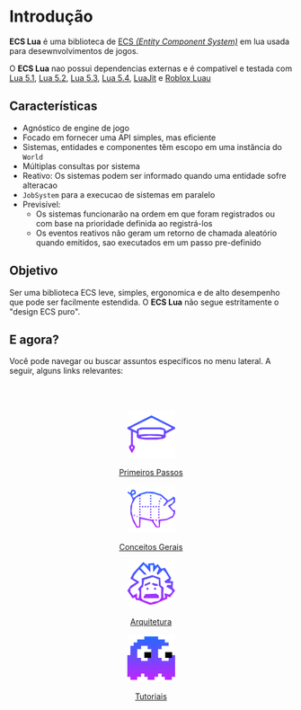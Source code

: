 # Introdução

**ECS Lua** é uma biblioteca de [ECS _(Entity Component System)_](https://en.wikipedia.org/wiki/Entity_component_system) 
em lua usada para desewnvolvimentos de jogos.

O **ECS Lua** nao possui dependencias externas e é compativel e testada com [Lua 5.1], [Lua 5.2], [Lua 5.3], [Lua 5.4], 
[LuaJit] e [Roblox Luau](https://luau-lang.org/)
    
## Características

- Agnóstico de engine de jogo
- Focado em fornecer uma API simples, mas eficiente
- Sistemas, entidades e componentes têm escopo em uma instância do `World`
- Múltiplas consultas por sistema
- Reativo: Os sistemas podem ser informado quando uma entidade sofre alteracao
- `JobSystem` para a execucao de sistemas em paralelo
- Previsível:
   - Os sistemas funcionarão na ordem em que foram registrados ou com base na prioridade definida ao registrá-los
   - Os eventos reativos não geram um retorno de chamada aleatório quando emitidos, sao executados em um passo pre-definido

## Objetivo

Ser uma biblioteca ECS leve, simples, ergonomica e de alto desempenho que pode ser facilmente estendida. O **ECS Lua** 
não segue estritamente o "design ECS puro".

## E agora?

Você pode navegar ou buscar assuntos específicos no menu lateral. A seguir, alguns links relevantes:

<br>
<br>

<div class="home-row clearfix" style="text-align:center">
   <div class="home-col"><div class="panel home-panel"><div class="panel-body">

   [![Primeiros Passos](../assets/icon-basic.png ":no-zoom")](/pt-br/getting-started?id=primeiros-passos)

   </div><div class="panel-heading">

   [Primeiros Passos](/pt-br/getting-started?id=primeiros-passos)

   </div></div></div>

   <div class="home-col"><div class="panel home-panel"><div class="panel-body">

   [![Conceitos Gerais](../assets/icon-parts.png ":no-zoom")](/pt-br/getting-started?id=conceitos-gerais)

   </div><div class="panel-heading">

   [Conceitos Gerais](/pt-br/getting-started?id=conceitos-gerais)

   </div></div></div>

   <div class="home-col"><div class="panel home-panel"><div class="panel-body">

   [![Arquitetura](../assets/icon-advanced.png ":no-zoom")](/pt-br/architecture)

   </div><div class="panel-heading">

   [Arquitetura](/pt-br/architecture)

   </div></div></div>

   <div class="home-col"><div class="panel home-panel"><div class="panel-body">

   [![Tutoriais](../assets/icon-tutorial.png ":no-zoom")](/pt-br/tutorial)

   </div><div class="panel-heading">

   [Tutoriais](/pt-br/tutorial)

   </div></div></div>
</div>

[Lua 5.1]:https://app.travis-ci.com/github/nidorx/roblox-ecs
[Lua 5.2]:https://app.travis-ci.com/github/nidorx/roblox-ecs
[Lua 5.3]:https://app.travis-ci.com/github/nidorx/roblox-ecs
[Lua 5.4]:https://app.travis-ci.com/github/nidorx/roblox-ecs
[LuaJit]:https://app.travis-ci.com/github/nidorx/roblox-ecs
